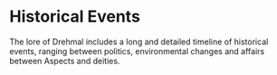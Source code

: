 # Historical Events

The lore of Drehmal includes a long and detailed timeline of historical events, ranging between politics, environmental changes and affairs between Aspects and deities.
